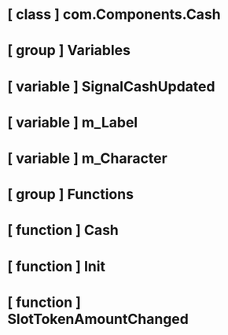 # [ class ] com.Components.Cash

# [ group ] Variables

# [ variable ] SignalCashUpdated

# [ variable ] m_Label

# [ variable ] m_Character

# [ group ] Functions

# [ function ] Cash

# [ function ] Init

# [ function ] SlotTokenAmountChanged


